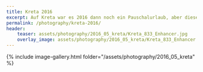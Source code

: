 ```yaml
---
title: Kreta 2016
excerpt: Auf Kreta war es 2016 dann noch ein Pauschalurlaub, aber dieses Mal mit Mietwagen und mehr Aktivität ;) 
permalink: /photography/kreta-2016/
header:
    teaser: assets/photography/2016_05_kreta/Kreta_833_Enhancer.jpg
    overlay_image: assets/photography/2016_05_kreta/Kreta_833_Enhancer.jpg
---
```


{% include image-gallery.html folder="/assets/photography/2016_05_kreta" %}